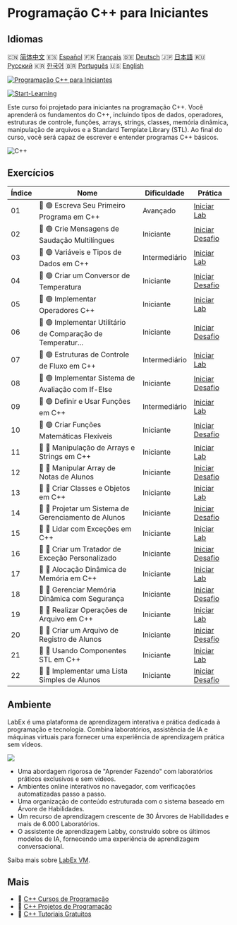 # Programação C++ para Iniciantes

## Idiomas

🇨🇳 [简体中文](README_zh.md) 🇪🇸 [Español](README_es.md) 🇫🇷 [Français](README_fr.md) 🇩🇪 [Deutsch](README_de.md) 🇯🇵 [日本語](README_ja.md) 🇷🇺 [Русский](README_ru.md) 🇰🇷 [한국어](README_ko.md) 🇧🇷 [Português](README_pt.md) 🇺🇸 [English](README.md) 

[![Programação C++ para Iniciantes](https://cover-creator.labex.io/cpp-programming-for-beginners.png?lang=pt)](https://labex.io/pt/courses/cpp-programming-for-beginners)

[![Start-Learning](https://img.shields.io/badge/Start-Learning-whitesmoke?style=for-the-badge)](https://labex.io/pt/courses/cpp-programming-for-beginners)

Este curso foi projetado para iniciantes na programação C++. Você aprenderá os fundamentos do C++, incluindo tipos de dados, operadores, estruturas de controle, funções, arrays, strings, classes, memória dinâmica, manipulação de arquivos e a Standard Template Library (STL). Ao final do curso, você será capaz de escrever e entender programas C++ básicos.

![C++](https://img.shields.io/badge/C++-whitesmoke?style=for-the-badge&logo=c++)


## Exercícios

|   Índice | Nome                                                        | Dificuldade   | Prática                                                                                                                     |
|----------|-------------------------------------------------------------|---------------|-----------------------------------------------------------------------------------------------------------------------------|
|       01 | 📖 🟢 Escreva Seu Primeiro Programa em C++                  | Avançado      | <a target='_blank' href='https://labex.io/pt/tutorials/cpp-write-your-first-c-program-446069'>Iniciar Lab</a>               |
|       02 | 🎯 🟢 Crie Mensagens de Saudação Multilíngues               | Iniciante     | <a target='_blank' href='https://labex.io/pt/tutorials/cpp-craft-multilingual-greeting-messages-446094'>Iniciar Desafio</a> |
|       03 | 📖 🟢 Variáveis e Tipos de Dados em C++                     | Intermediário | <a target='_blank' href='https://labex.io/pt/tutorials/cpp-variables-and-data-types-in-c-446078'>Iniciar Lab</a>            |
|       04 | 🎯 🟢 Criar um Conversor de Temperatura                     | Iniciante     | <a target='_blank' href='https://labex.io/pt/tutorials/c-create-a-temperature-converter-446144'>Iniciar Desafio</a>         |
|       05 | 📖 🟢 Implementar Operadores C++                            | Iniciante     | <a target='_blank' href='https://labex.io/pt/tutorials/cpp-implement-c-operators-446084'>Iniciar Lab</a>                    |
|       06 | 🎯 🟢 Implementar Utilitário de Comparação de Temperatur... | Iniciante     | <a target='_blank' href='https://labex.io/pt/tutorials/implement-temperature-comparison-utility-446145'>Iniciar Desafio</a> |
|       07 | 📖 🟢 Estruturas de Controle de Fluxo em C++                | Intermediário | <a target='_blank' href='https://labex.io/pt/tutorials/cpp-control-flow-structures-in-c-446083'>Iniciar Lab</a>             |
|       08 | 🎯 🟢 Implementar Sistema de Avaliação com If-Else          | Iniciante     | <a target='_blank' href='https://labex.io/pt/tutorials/c-implement-grading-system-with-if-else-446149'>Iniciar Desafio</a>  |
|       09 | 📖 🟢 Definir e Usar Funções em C++                         | Intermediário | <a target='_blank' href='https://labex.io/pt/tutorials/cpp-define-and-use-functions-in-c-446080'>Iniciar Lab</a>            |
|       10 | 🎯 🟢 Criar Funções Matemáticas Flexíveis                   | Iniciante     | <a target='_blank' href='https://labex.io/pt/tutorials/c-create-flexible-math-functions-446161'>Iniciar Desafio</a>         |
|       11 | 📖 🔵 Manipulação de Arrays e Strings em C++                | Iniciante     | <a target='_blank' href='https://labex.io/pt/tutorials/cpp-manipulate-arrays-and-strings-in-c-446085'>Iniciar Lab</a>       |
|       12 | 🎯 🔵 Manipular Array de Notas de Alunos                    | Iniciante     | <a target='_blank' href='https://labex.io/pt/tutorials/c-manipulate-student-scores-array-446194'>Iniciar Desafio</a>        |
|       13 | 📖 🔵 Criar Classes e Objetos em C++                        | Iniciante     | <a target='_blank' href='https://labex.io/pt/tutorials/cpp-create-classes-and-objects-in-c-446079'>Iniciar Lab</a>          |
|       14 | 🎯 🔵 Projetar um Sistema de Gerenciamento de Alunos        | Iniciante     | <a target='_blank' href='https://labex.io/pt/tutorials/cpp-design-a-student-management-system-446288'>Iniciar Desafio</a>   |
|       15 | 📖 🔵 Lidar com Exceções em C++                             | Iniciante     | <a target='_blank' href='https://labex.io/pt/tutorials/cpp-handle-exceptions-in-c-446082'>Iniciar Lab</a>                   |
|       16 | 🎯 🔵 Criar um Tratador de Exceção Personalizado            | Iniciante     | <a target='_blank' href='https://labex.io/pt/tutorials/cpp-create-a-custom-exception-handler-446292'>Iniciar Desafio</a>    |
|       17 | 📖 🔵 Alocação Dinâmica de Memória em C++                   | Iniciante     | <a target='_blank' href='https://labex.io/pt/tutorials/cpp-dynamic-memory-allocation-in-c-446081'>Iniciar Lab</a>           |
|       18 | 🎯 🔵 Gerenciar Memória Dinâmica com Segurança              | Iniciante     | <a target='_blank' href='https://labex.io/pt/tutorials/cpp-manage-dynamic-memory-safely-446299'>Iniciar Desafio</a>         |
|       19 | 📖 🔵 Realizar Operações de Arquivo em C++                  | Iniciante     | <a target='_blank' href='https://labex.io/pt/tutorials/cpp-perform-file-operations-in-c-446086'>Iniciar Lab</a>             |
|       20 | 🎯 🔵 Criar um Arquivo de Registro de Alunos                | Iniciante     | <a target='_blank' href='https://labex.io/pt/tutorials/cpp-create-a-student-log-file-446297'>Iniciar Desafio</a>            |
|       21 | 📖 🔵 Usando Componentes STL em C++                         | Iniciante     | <a target='_blank' href='https://labex.io/pt/tutorials/cpp-use-stl-components-in-c-446087'>Iniciar Lab</a>                  |
|       22 | 🎯 🔵 Implementar uma Lista Simples de Alunos               | Iniciante     | <a target='_blank' href='https://labex.io/pt/tutorials/cpp-implement-a-simple-student-roster-446298'>Iniciar Desafio</a>    |

## Ambiente

LabEx é uma plataforma de aprendizagem interativa e prática dedicada à programação e tecnologia. Combina laboratórios, assistência de IA e máquinas virtuais para fornecer uma experiência de aprendizagem prática sem vídeos.

![](https://tutorial-screenshot.getvm.io/images/vm-1725247253.png)

- Uma abordagem rigorosa de "Aprender Fazendo" com laboratórios práticos exclusivos e sem vídeos.
- Ambientes online interativos no navegador, com verificações automatizadas passo a passo.
- Uma organização de conteúdo estruturada com o sistema baseado em Árvore de Habilidades.
- Um recurso de aprendizagem crescente de 30 Árvores de Habilidades e mais de 6.000 Laboratórios.
- O assistente de aprendizagem Labby, construído sobre os últimos modelos de IA, fornecendo uma experiência de aprendizagem conversacional.

Saiba mais sobre [LabEx VM](https://support.labex.io/using-labex/virtual-machine).

## Mais

- 🔗 [C++ Cursos de Programação](https://github.com/labex-labs/awesome-programming-courses)
- 🔗 [C++ Projetos de Programação](https://github.com/labex-labs/awesome-programming-projects)
- 🔗 [C++ Tutoriais Gratuitos](https://github.com/labex-labs/cpp-free-tutorials)

